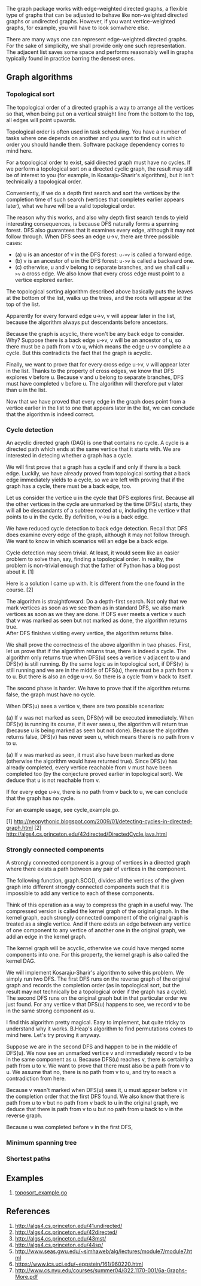 The graph package works with edge-weighted directed graphs, a flexible type of
graphs that can be adjusted to behave like non-weighted directed graphs or
undirected graphs. However, if you want vertice-weighted graphs, for example,
you will have to look somwhere else.

There are many ways one can represent edge-weighted directed graphs. For the
sake of simplicity, we shall provide only one such representation. The
adjacent list saves some space and performs reasonably well in graphs typically
found in practice barring the densest ones.

## Graph algorithms

### Topological sort

The topological order of a directed graph is a way to arrange all the vertices
so that, when being put on a vertical straight line from the bottom to the top,
all edges will point upwards. 

Topological order is often used in task scheduling. You have a number of tasks
where one depends on another and you want to find out in which order you should
handle them. Software package dependency comes to mind here.

For a topological order to exist, said directed graph must have no cycles. If
we perform a topological sort on a directed cyclic graph, the result may still
be of interest to you (for example, in Kosaraju-Sharir's algorithm), but it
isn't technically a topological order.

Conveniently, if we do a depth first search and sort the vertices by the
completion time of such search (vertices that completes earlier appears later),
what we have will be a valid topological order.

The reason why this works, and also why depth first search tends to yield
interesting consequences, is because DFS naturally forms a spanning forest. DFS
also guarantees that it examines every edge, although it may not follow through.
When DFS sees an edge u->v, there are three possible cases:

* (a) u is an ancestor of v in the DFS forest: `u->v` is called a forward edge.
* (b) v is an ancestor of u in the DFS forest: `u->v` is called a backward one.
* (c) otherwise, u and v belong to separate branches, and we shall call `u->v`
a cross edge. We also know that every cross edge must point to a vertice
explored earlier.

The topological sorting algorithm described above basically puts the leaves
at the bottom of the list, walks up the trees, and the roots will appear at 
the top of the list.

Apparently for every forward edge u->v, v will appear later in the list,
because the algorithm always put descendants before ancestors.

Because the graph is acyclic, there won't be any back edge to consider. 
Why? Suppose there is a back edge u->v, v will be an ancestor of u, so 
there must be a path from v to u, which means the edge u->v complete a
a cycle. But this contradicts the fact that the graph is acyclic.

Finally, we want to prove that for every cross edge u->v, v will appear
later in the list. Thanks to the property of cross edges, we know that 
DFS explores v before u. Because v and u belong to separate branches, DFS
must have completed v before u. The algorithm will therefore put v later
than u in the list.

Now that we have proved that every edge in the graph does point from a
vertice earlier in the list to one that appears later in the list, we can
conclude that the algorithm is indeed correct.

### Cycle detection

An acyclic directed graph (DAG) is one that contains no cycle. A cycle is a
directed path which ends at the same vertice that it starts with. We are
interested in detecing whether a graph has a cycle.

We will first prove that a graph has a cycle if and only if there is a back
edge. Luckily, we have already proved from topological sorting that a back
edge immediately yields to a cycle, so we are left with proving that if the
graph has a cycle, there must be a back edge, too.

Let us consider the vertice u in the cycle that DFS explores first. Because
all the other vertices in the cycle are unmarked by the time DFS(u) starts,
they will all be descandants of a subtree rooted at u, including the vertice
v that points to u in the cycle. By definition, v->u is a back edge.

We have reduced cycle detection to back edge detection. Recall that DFS does
examine every edge of the graph, although it may not follow through. We want
to know in which scenarios will an edge be a back edge.

Cycle detection may seem trivial. At least, it would seem like an easier
problem to solve than, say, finding a topological order. In reality, the
problem is non-trivial enough that the father of Python has a blog post about
it. [1]

Here is a solution I came up with. It is different from the one found in the
course. [2]

The algorithm is straightfoward: Do a depth-first search. Not only that we
mark vertices as soon as we see them as in standard DFS, we also mark
vertices as soon as we they are done. If DFS ever meets a vertice v such that
v was marked as seen but not marked as done, the algorithm returns true.  
After DFS finishes visiting every vertice, the algorithm returns false.

We shall prove the correctness of the above algorithm in two phases. First,
let us prove that if the algorithm returns true, there is indeed a cycle.
The algorithm only returns true when DFS(u) sees a vertice v adjacent to u
and DFS(v) is still running. By the same logic as in topological sort, if
DFS(v) is still running and we are in the middle of DFS(u), there must be
a path from v to u. But there is also an edge u->v. So there is a cycle from
v back to itself.

The second phase is harder. We have to prove that if the algorithm returns
false, the graph must have no cycle.

When DFS(u) sees a vertice v, there are two possible scenarios:

(a) If v was not marked as seen, DFS(v) will be executed immediately. When
DFS(v) is running its course, if it ever sees u, the algorithm will return
true (because u is being marked as seen but not done). Because the algorithm
returns false, DFS(v) has never seen u, which means there is no path from v
to u.

(a) If v was marked as seen, it must also have been marked as done
(otherwise the algorithm would have returned true). Since DFS(v) has already
completed, every vertice reachable from v must have been completed too (by
the conjecture proved earlier in topological sort). We deduce that u is not
reachable from v.

If for every edge u->v, there is no path from v back to u, we can conclude
that the graph has no cycle.

For an example usage, see cycle_example.go.

[1] http://neopythonic.blogspot.com/2009/01/detecting-cycles-in-directed-graph.html
[2] http://algs4.cs.princeton.edu/42directed/DirectedCycle.java.html

### Strongly connected components

A strongly connected component is a group of vertices in a directed graph
where there exists a path between any pair of vertices in the component.

The following function, graph.SCC(), divides all the vertices of the given
graph into different strongly connected components such that it is
impossible to add any vertice to each of these components.

Think of this operation as a way to compress the graph in a useful way. The
compressed version is called the kernel graph of the original graph. In the
kernel graph, each strongly connected component of the original graph is
treated as a single vertice. And if there exists an edge between any vertice
of one component to any vertice of another one in the original graph, we add
an edge in the kernel graph.

The kernel graph will be acyclic, otherwise we could have merged some
components into one. For this property, the kernel graph is also called the
kernel DAG.

We will implement Kosaraju-Sharir's algorithm to solve this problem. We
simply run two DFS. The first DFS runs on the reverse graph of the original
graph and records the completion order (as in topological sort, but the 
result may not technically be a topological order if the graph has a cycle).
The second DFS runs on the original graph but in that particular order we
just found. For any vertice v that DFS(u) happens to see, we record v to be
in the same strong component as u.

I find this algorithm pretty magical. Easy to implement, but quite tricky to
understand why it works. B.Heap's algorithm to find permutations comes to
mind here. Let's try proving it anyway.

Suppose we are in the second DFS and happen to be in the middle of DFS(u).
We now see an unmarked vertice v and immediately record v to be in the same
component as u. Because DFS(u) reaches v, there is certainly a path from u
to v. We want to prove that there must also be a path from v to u. We assume
that no, there is no path from v to u, and try to reach a contradiction from
here.

Because v wasn't marked when DFS(u) sees it, u must appear before v in the
completion order that the first DFS found. We also know that there is path
from u to v but no path from v back to u in the original graph, we deduce
that there is path from v to u but no path from u back to v in the reverse
graph.

Because u was completed before v in the first DFS, 

### Minimum spanning tree

### Shortest paths

## Examples

1. [toposort_example.go](https://github.com/seri/goalgo/blob/master/examples/toposort_example.go)

## References

1. http://algs4.cs.princeton.edu/41undirected/
2. http://algs4.cs.princeton.edu/42directed/
3. http://algs4.cs.princeton.edu/43mst/
4. http://algs4.cs.princeton.edu/44sp/
5. http://www.seas.gwu.edu/~simhaweb/alg/lectures/module7/module7.html
6. https://www.ics.uci.edu/~eppstein/161/960220.html
7. http://www.cs.nyu.edu/courses/summer04/G22.1170-001/6a-Graphs-More.pdf
